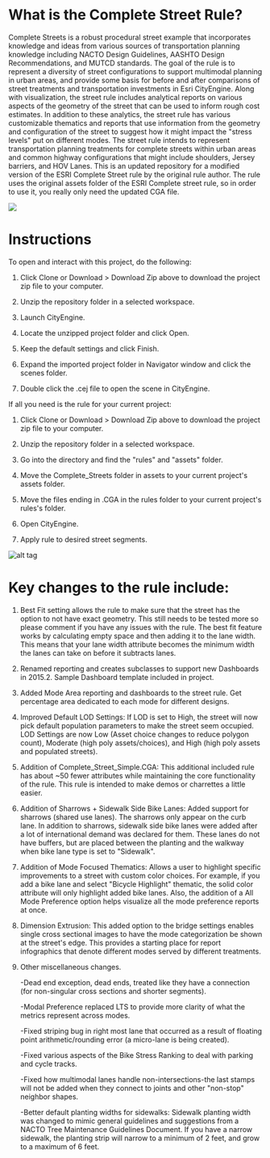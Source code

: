 # What is the Complete Street Rule?
Complete Streets is a robust procedural street example that incorporates knowledge and ideas from various sources of transportation planning knowledge including NACTO Design Guidelines, AASHTO Design Recommendations, and MUTCD standards. The goal of the rule is to represent a diversity of street configurations to support multimodal planning in urban areas, and provide some basis for before and after comparisons of street treatments and transportation investments in Esri CityEngine. Along with visualization, the street rule includes analytical reports on various aspects of the geometry of the street that can be used to inform rough cost estimates. In addition to these analytics, the street rule has various customizable thematics and reports that use information from the geometry and configuration of the street to suggest how it might impact the "stress levels" put on different modes. The street rule intends to represent transportation planning treatments for complete streets within urban areas and common highway configurations that might include shoulders, Jersey barriers, and HOV Lanes.
This is an updated repository for a modified version of the ESRI Complete Street rule by the original rule author. 
The rule uses the original assets folder of the ESRI Complete street rule, so in order to use it, you really only need the updated CGA file. 

![](https://geonet.esri.com/servlet/JiveServlet/showImage/102-6915-36-347578/CityEngineCSRuleVideo.gif)

# Instructions
To open and interact with this project, do the following:
1.	Click Clone or Download > Download Zip above to download the project zip file to your computer.

2.	Unzip the repository folder in a selected workspace.

3.	Launch CityEngine.

4.	Locate the unzipped project folder and click Open.

5.	Keep the default settings and click Finish.

6.	Expand the imported project folder in Navigator window and click the scenes folder.

7.	Double click the .cej file to open the scene in CityEngine.

If all you need is the rule for your current project: 
1.	Click Clone or Download > Download Zip above to download the project zip file to your computer.

2.	Unzip the repository folder in a selected workspace.

3.	Go into the directory and find the "rules" and "assets" folder. 

4.	Move the Complete_Streets folder in assets to your current project's assets folder. 

5.	Move the files ending in .CGA in the rules folder to your current project's rules's folder. 

6.	Open CityEngine. 

7.	Apply rule to desired street segments.

![alt tag](https://geonet.esri.com/servlet/JiveServlet/showImage/102-6915-27-160154/RoadDiet6.jpeg.jpg)


# Key changes to the rule include:

1. Best Fit setting allows the rule to make sure that the street has the option to not have exact geometry.
This still needs to be tested more so please comment if you have any issues with the rule. The best fit feature works by calculating empty space and then adding it to the lane width. This means that your lane width attribute becomes the minimum width the lanes can take on before it subtracts lanes.

2. Renamed reporting and creates subclasses to support new Dashboards in 2015.2. Sample Dashboard template included in project. 

3. Added Mode Area reporting and dashboards to the street rule. Get percentage area dedicated to each mode for different designs.

4. Improved Default LOD Settings: If LOD is set to High, the street will now pick default population parameters to make the street seem occupied. LOD Settings are now Low (Asset choice changes to reduce polygon count), Moderate (high poly assets/choices), and High (high poly assets and populated streets).

5. Addition of Complete_Street_Simple.CGA: This additional included rule has about ~50 fewer attributes while maintaining the core functionality of the rule. This rule is intended to make demos or charrettes a little easier.

6. Addition of Sharrows + Sidewalk Side Bike Lanes: Added support for sharrows (shared use lanes). The sharrows only appear on the curb lane. In addition to sharrows, sidewalk side bike lanes were added after a lot of international demand was declared for them. These lanes do not have buffers, but are placed between the planting and the walkway when bike lane type is set to "Sidewalk". 

7. Addition of Mode Focused Thematics: Allows a user to highlight specific improvements to a street with custom color choices. For example, if you add a bike lane and select "Bicycle Highlight" thematic, the solid color attribute will only highlight added bike lanes. Also, the addition of a All Mode Preference option helps visualize all the mode preference reports at once.  

8. Dimension Extrusion: This added option to the bridge settings enables single cross sectional images to have the mode categorization be shown at the street's edge. This provides a starting place for report infographics that denote different modes served by different treatments. 

8. Other miscellaneous changes.

	-Dead end exception, dead ends, treated like they have a connection (for non-singular cross sections and shorter segments). 
	
	-Modal Preference replaced LTS to provide more clarity of what the metrics represent across modes. 

	-Fixed striping bug in right most lane that occurred as a result of floating point arithmetic/rounding error (a micro-lane is being created).

	-Fixed various aspects of the Bike Stress Ranking to deal with parking and cycle tracks.

	-Fixed how multimodal lanes handle non-intersections-the last stamps will not be added when they connect to joints and other "non-stop" neighbor shapes.

	-Better default planting widths for sidewalks: Sidewalk planting width was changed to mimic general guidelines and suggestions from a NACTO Tree Maintenance Guidelines Document. If you have a narrow sidewalk, the planting strip will narrow to a minimum of 2 feet, and grow to a maximum of 6 feet.
